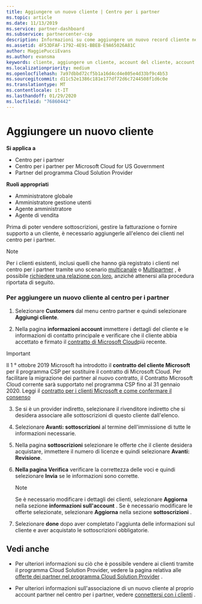 ```yaml
---
title: Aggiungere un nuovo cliente | Centro per i partner
ms.topic: article
ms.date: 11/13/2019
ms.service: partner-dashboard
ms.subservice: partnercenter-csp
description: Informazioni su come aggiungere un nuovo record cliente nel centro per i partner. È quindi possibile vendere le sottoscrizioni dei clienti, gestire la fatturazione o fornire supporto tecnico.
ms.assetid: 4F53DFAF-1792-4E91-BBEB-E9A65026A81C
author: MaggiePucciEvans
ms.author: evansma
keywords: cliente, aggiungere un cliente, account del cliente, account del cliente nel Centro per i partner, clienti, aggiungere i clienti, creare un account del cliente
ms.localizationpriority: medium
ms.openlocfilehash: 7a97dbbd72cf5b1a16d4cd4e805e4d33bf9c4b53
ms.sourcegitcommit: d11c52e1386c181e177df72d6c7244508f1d6c0e
ms.translationtype: MT
ms.contentlocale: it-IT
ms.lasthandoff: 01/29/2020
ms.locfileid: "76860442"
---
```

# <a name="add-a-new-customer"></a>Aggiungere un nuovo cliente 

**Si applica a**

- Centro per i partner
- Centro per i partner per Microsoft Cloud for US Government
- Partner del programma Cloud Solution Provider

**Ruoli appropriati**

- Amministratore globale
- Amministratore gestione utenti
- Agente amministratore
- Agente di vendita


Prima di poter vendere sottoscrizioni, gestire la fatturazione o fornire supporto a un cliente, è necessario aggiungerle all'elenco dei clienti nel centro per i partner.

>[!NOTE]
>Per i clienti esistenti, inclusi quelli che hanno già registrato i clienti nel centro per i partner tramite uno scenario [multicanale](multichannel.md) o [Multipartner](multipartner.md) , è possibile [richiedere una relazione con loro](request-a-relationship-with-a-customer.md), anziché attenersi alla procedura riportata di seguito.

### <a name="to-add-a-new-customer-in-partner-center"></a>Per aggiungere un nuovo cliente al centro per i partner

1. Selezionare **Customers** dal menu centro partner e quindi selezionare **Aggiungi cliente**.

2. Nella pagina **informazioni account** immettere i dettagli del cliente e le informazioni di contatto principale e verificare che il cliente abbia accettato e firmato il [contratto di Microsoft Cloud](agreements.md)più recente.

>[!IMPORTANT] 
> Il 1 ° ottobre 2019 Microsoft ha introdotto il **contratto del cliente Microsoft** per il programma CSP per sostituire il contratto di Microsoft Cloud. Per facilitare la migrazione dei partner al nuovo contratto, il Contratto Microsoft Cloud corrente sarà supportato nel programma CSP fino al 31 gennaio 2020. Leggi il [contratto per i clienti Microsoft e come confermare il consenso](confirm-customer-agreement.md)
  
3. Se si è un provider indiretto, selezionare il rivenditore indiretto che si desidera associare alle sottoscrizioni di questo cliente dall'elenco.

4. Selezionare **Avanti: sottoscrizioni** al termine dell'immissione di tutte le informazioni necessarie.

5. Nella pagina **sottoscrizioni** selezionare le offerte che il cliente desidera acquistare, immettere il numero di licenze e quindi selezionare **Avanti: Revisione**.

6. **Nella pagina Verifica** verificare la correttezza delle voci e quindi selezionare **Invia** se le informazioni sono corrette.

    >[!NOTE]
    >Se è necessario modificare i dettagli dei clienti, selezionare **Aggiorna** nella sezione **informazioni sull'account** . Se è necessario modificare le offerte selezionate, selezionare **Aggiorna** nella sezione **sottoscrizioni** .

7. Selezionare **done** dopo aver completato l'aggiunta delle informazioni sul cliente e aver acquistato le sottoscrizioni obbligatorie.

## <a name="see-also"></a>Vedi anche

- Per ulteriori informazioni su ciò che è possibile vendere ai clienti tramite il programma Cloud Solution Provider, vedere la pagina relativa alle [offerte dei partner nel programma Cloud Solution Provider](csp-offers.md) .

- Per ulteriori informazioni sull'associazione di un nuovo cliente al proprio account partner nel centro per i partner, vedere [connettersi con i clienti](customer-accounts.md) .
